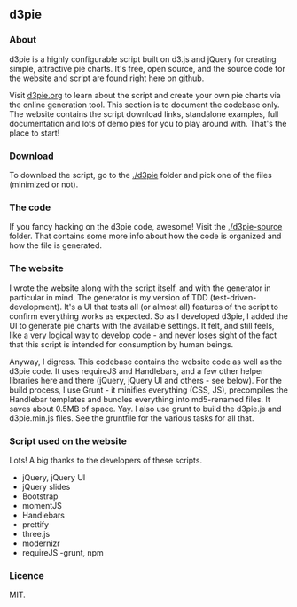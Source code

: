 ## d3pie

### About

d3pie is a highly configurable script built on d3.js and jQuery for creating simple, attractive pie charts. It's free,
open source, and the source code for the website and script are found right here on github.

Visit [d3pie.org](http://d3pie.org) to learn about the script and create your own pie charts via the online
generation tool. This section is to document the codebase only. The website contains the script download links, standalone
examples, full documentation and lots of demo pies for you to play around with. That's the place to start!

### Download

To download the script, go to the [./d3pie](d3pie) folder and pick one of the files (minimized or not).

### The code

If you fancy hacking on the d3pie code, awesome! Visit the [./d3pie-source](d3pie-source) folder. That contains some
more info about how the code is organized and how the file is generated.

### The website

I wrote the website along with the script itself, and with the generator in particular in mind. The generator is my
version of TDD (test-driven-development). It's a UI that tests all (or almost all) features of the script to confirm
everything works as expected. So as I developed d3pie, I added the UI to generate pie charts with the available
settings. It felt, and still feels, like a very logical way to develop code - and never loses sight of the fact that this
script is intended for consumption by human beings.

Anyway, I digress. This codebase contains the website code as well as the d3pie code. It uses requireJS and Handlebars,
and a few other helper libraries here and there (jQuery, jQuery UI and others - see below). For the build process, I
use Grunt - it minifies everything (CSS, JS), precompiles the Handlebar templates and bundles everything into md5-renamed files. It saves about
0.5MB of space. Yay. I also use grunt to build the d3pie.js and d3pie.min.js files. See the gruntfile for the various
tasks for all that.

### Script used on the website

Lots! A big thanks to the developers of these scripts.

- jQuery, jQuery UI
- jQuery slides
- Bootstrap
- momentJS
- Handlebars
- prettify
- three.js
- modernizr
- requireJS
-grunt, npm



### Licence

MIT.